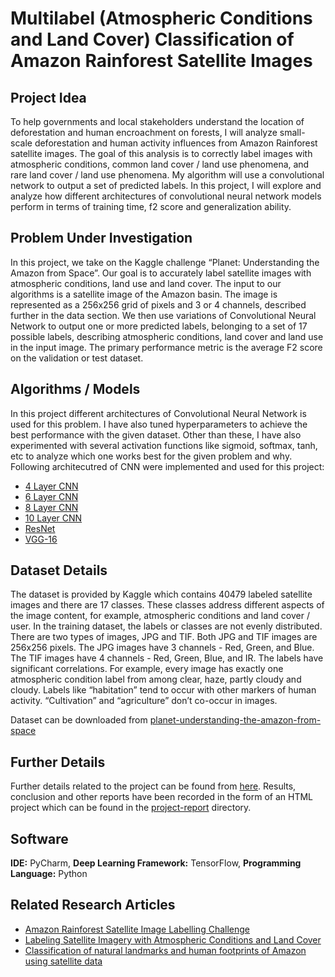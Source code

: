 # Multilabel (Atmospheric Conditions and Land Cover) Classification of Amazon Rainforest Satellite Images

## Project Idea
To help governments and local stakeholders understand the location of deforestation and human encroachment on forests, I will analyze small-scale deforestation and human activity influences from Amazon Rainforest satellite images. The goal of this analysis is to correctly label images with atmospheric conditions, common land cover / land use phenomena, and rare land cover / land use phenomena. My algorithm will use a convolutional network to output a set of predicted labels. In this project, I will explore and analyze how different architectures of convolutional neural network models perform in terms of training time, f2 score and generalization ability.

## Problem Under Investigation
In this project, we take on the Kaggle challenge “Planet: Understanding the Amazon from Space”. Our goal is to accurately label satellite images with atmospheric conditions, land use and land cover. The input to our algorithms is a satellite image of the Amazon basin. The image is represented as a 256x256 grid of pixels and 3 or 4 channels, described further in the data section. We then use variations of Convolutional Neural Network to output one or more predicted labels, belonging to a set of 17 possible labels, describing atmospheric conditions, land cover and land use in the input image. The primary performance metric is the average F2 score on the validation or test dataset.


## Algorithms / Models
In this project different architectures of Convolutional Neural Network is used for this problem. I have also tuned hyperparameters to achieve the best performance with the given dataset. Other than these, I have also experimented with several activation functions like sigmoid, softmax, tanh, etc to analyze which one works best for the given problem and why. Following architecutred of CNN were implemented and used for this project:

- [4 Layer CNN](https://github.com/muneeb706/multilabel-classification/blob/master/cnn-models/4L-CNN.py)
- [6 Layer CNN](https://github.com/muneeb706/multilabel-classification/blob/master/cnn-models/6L-CNN.py)
- [8 Layer CNN](https://github.com/muneeb706/multilabel-classification/blob/master/cnn-models/8L-CNN.py)
- [10 Layer CNN](https://github.com/muneeb706/multilabel-classification/blob/master/cnn-models/10L-CNN.py)
- [ResNet](https://github.com/muneeb706/multilabel-classification/blob/master/cnn-models/resnet.py)
- [VGG-16](https://github.com/muneeb706/multilabel-classification/blob/master/cnn-models/vgg16.py)

## Dataset Details
The dataset is provided by Kaggle which contains 40479 labeled satellite images and there are 17 classes. These classes address different aspects of the image content, for example, atmospheric conditions and land cover / user. In the training dataset, the labels or classes are not evenly distributed. There are two types of images, JPG and TIF. Both JPG and TIF images are 256x256 pixels. The JPG images have 3 channels - Red, Green, and Blue. The TIF images have 4 channels - Red, Green, Blue, and IR. The labels have significant correlations. For example, every image has exactly one atmospheric condition label from among clear, haze, partly cloudy and cloudy. Labels like “habitation” tend to occur with other markers of human activity. “Cultivation” and “agriculture” don’t co-occur in images.

Dataset can be downloaded from 
[planet-understanding-the-amazon-from-space](https://www.kaggle.com/c/planet-understanding-the-amazon-from-space/data)

## Further Details
Further details related to the project can be found from [here](https://www.kaggle.com/c/planet-understanding-the-amazon-from-space/overview). Results, conclusion and other reports have been recorded in the form of an HTML project which can be found in the [project-report](https://github.com/muneeb706/multilabel-classification/tree/master/project-report) directory.

## Software
**IDE:** PyCharm, 
**Deep Learning Framework:** TensorFlow, 
**Programming Language:** Python

## Related Research Articles
- [Amazon Rainforest Satellite Image Labelling Challenge](http://cs231n.stanford.edu/reports/2017/pdfs/902.pdf)
- [Labeling Satellite Imagery with Atmospheric Conditions and Land Cover](http://cs231n.stanford.edu/reports/2017/pdfs/9.pdf)
- [Classification of natural landmarks and human footprints of Amazon using satellite data](http://cs231n.stanford.edu/reports/2017/pdfs/907.pdf)

